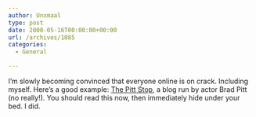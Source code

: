 ```yaml
---
author: Unxmaal
type: post
date: 2000-05-16T00:00:00+00:00
url: /archives/1085
categories:
  - General

---
```

I&#8217;m slowly becoming convinced that everyone online is on crack. Including myself. Here&#8217;s a good example: <a target="_blank" href="http://bradpitt.diaryland.com/">The Pitt Stop</a>, a blog run by actor Brad Pitt (no really!). You should read this now, then immediately hide under your bed. I did.
